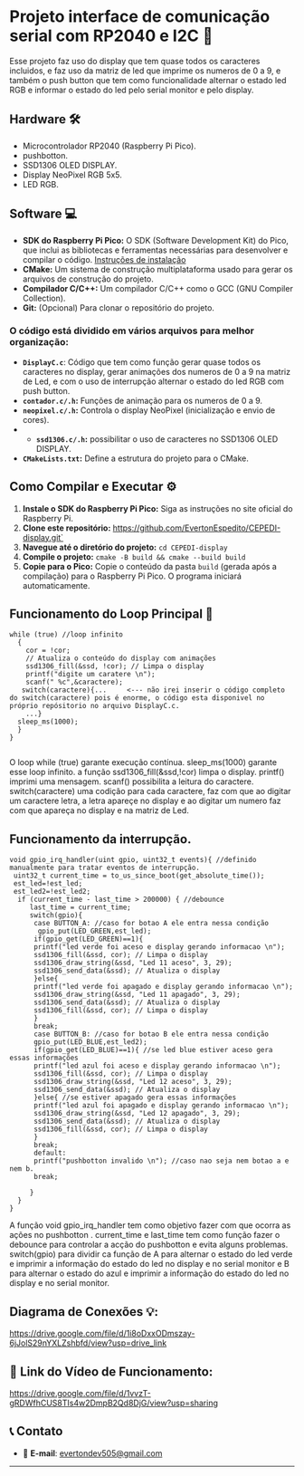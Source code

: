 # Projeto interface de comunicação serial com RP2040 e I2C 🚀

Esse projeto faz uso do display que tem quase todos os caracteres incluidos, e faz uso da matriz de led que imprime os numeros de 0 a 9, e também o push button que tem como funcionalidade alternar o estado led RGB e informar o estado do led pelo serial monitor e pelo display.

## Hardware 🛠️

- Microcontrolador RP2040 (Raspberry Pi Pico).
- pushbotton.
- SSD1306 OLED DISPLAY.
- Display NeoPixel RGB 5x5.
- LED RGB.

## Software 💻

* **SDK do Raspberry Pi Pico:** O SDK (Software Development Kit) do Pico, que inclui as bibliotecas e ferramentas necessárias para desenvolver e compilar o código. [Instruções de instalação](https://www.raspberrypi.com/documentation/pico/getting-started/)
* **CMake:** Um sistema de construção multiplataforma usado para gerar os arquivos de construção do projeto.
* **Compilador C/C++:**  Um compilador C/C++ como o GCC (GNU Compiler Collection).
* **Git:** (Opcional) Para clonar o repositório do projeto.


### O código está dividido em vários arquivos para melhor organização:

- **`DisplayC.c`**: Código que tem como função gerar quase todos os caracteres no display, gerar animações dos numeros de 0 a 9 na matriz de Led, e com o uso de interrupção alternar o estado do led RGB com push button.
- **`contador.c/.h`:** Funções de animação para os numeros de 0 a 9.
- **`neopixel.c/.h`:** Controla o display NeoPixel (inicialização e envio de cores).
- - **`ssd1306.c/.h`:** possibilitar o uso de caracteres no SSD1306 OLED DISPLAY.
- **`CMakeLists.txt`:** Define a estrutura do projeto para o CMake.



## Como Compilar e Executar ⚙️

1. **Instale o SDK do Raspberry Pi Pico:** Siga as instruções no site oficial do Raspberry Pi.
2. **Clone este repositório:** https://github.com/EvertonEspedito/CEPEDI-display.git`
3. **Navegue até o diretório do projeto:** `cd CEPEDI-display`
4. **Compile o projeto:** `cmake -B build && cmake --build build`
5. **Copie para o Pico:** Copie o conteúdo da pasta `build` (gerada após a compilação) para o Raspberry Pi Pico. O programa iniciará automaticamente.


## Funcionamento do Loop Principal 🔄 
```
while (true) //loop infinito
  {
    cor = !cor;
    // Atualiza o conteúdo do display com animações
    ssd1306_fill(&ssd, !cor); // Limpa o display
    printf("digite um caratere \n");
    scanf(" %c",&caractere);
   switch(caractere){...     <--- não irei inserir o código completo do switch(caractere) pois é enorme, o código esta disponivel no próprio repósitorio no arquivo DisplayC.c.
    ...}
  sleep_ms(1000);
  }
}
   
  ```
O loop while (true) garante execução contínua. sleep_ms(1000) garante esse loop infinito. a função ssd1306_fill(&ssd,!cor) limpa o display. printf() imprimi uma mensagem. scanf() possibilita a leitura do caractere. switch(caractere) uma codição para cada caractere, faz com que ao digitar um caractere letra, a letra apareçe no display e ao digitar um numero faz com que apareça no display e na matriz de Led.
## Funcionamento da interrupção.
```
void gpio_irq_handler(uint gpio, uint32_t events){ //definido manualmente para tratar eventos de interrupção.
 uint32_t current_time = to_us_since_boot(get_absolute_time());
 est_led=!est_led;
 est_led2=!est_led2;
  if (current_time - last_time > 200000) { //debounce
     last_time = current_time;
     switch(gpio){
      case BUTTON_A: //caso for botao A ele entra nessa condição
       gpio_put(LED_GREEN,est_led);
      if(gpio_get(LED_GREEN)==1){
      printf("led verde foi aceso e display gerando informacao \n");
      ssd1306_fill(&ssd, cor); // Limpa o display
      ssd1306_draw_string(&ssd, "Led 11 aceso", 3, 29);
      ssd1306_send_data(&ssd); // Atualiza o display
      }else{
      printf("led verde foi apagado e display gerando informacao \n");
      ssd1306_draw_string(&ssd, "Led 11 apagado", 3, 29);
      ssd1306_send_data(&ssd); // Atualiza o display
      ssd1306_fill(&ssd, cor); // Limpa o display
      }
      break;
      case BUTTON_B: //caso for botao B ele entra nessa condição
      gpio_put(LED_BLUE,est_led2);
      if(gpio_get(LED_BLUE)==1){ //se led blue estiver aceso gera essas informações
      printf("led azul foi aceso e display gerando informacao \n");
      ssd1306_fill(&ssd, cor); // Limpa o display
      ssd1306_draw_string(&ssd, "Led 12 aceso", 3, 29);
      ssd1306_send_data(&ssd); // Atualiza o display
      }else{ //se estiver apagado gera essas informações
      printf("led azul foi apagado e display gerando informacao \n");
      ssd1306_draw_string(&ssd, "Led 12 apagado", 3, 29);
      ssd1306_send_data(&ssd); // Atualiza o display
      ssd1306_fill(&ssd, cor); // Limpa o display
      }
      break;
      default:
      printf("pushbotton invalido \n"); //caso nao seja nem botao a e nem b.
      break;

     }
  }
}

  ```
A função void gpio_irq_handler tem como objetivo fazer com que ocorra as ações no pushbotton . current_time e last_time tem como função fazer o debounce para controlar a acção do pushbotton e evita alguns problemas. switch(gpio) para dividir ca função de A para alternar o estado do led verde e imprimir a informação do estado do led no display e no serial monitor e B  para alternar o estado do azul e imprimir a informação do estado do led no display e no serial monitor. 
## Diagrama de Conexões 💡:

https://drive.google.com/file/d/1i8oDxxODmszay-6jJolS29nYXLZshbfd/view?usp=drive_link

  
 ## 🔗 Link do Vídeo de Funcionamento:
 https://drive.google.com/file/d/1vvzT-gRDWfhCUS8TIs4w2DmpB2Qd8DjG/view?usp=sharing


## 📞 Contato
 
- 📧 **E-mail**: evertondev505@gmail.com 

--- 

